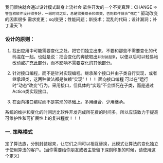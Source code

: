 我们很快就会通过设计模式跻身上流社会
软件开发的一个不变真理：CHANGE `不管当初软件设计得多好，一段时间之后，总是需要成长和改变，否则软件就会“死亡”`
驱动改变的因素很多
需求变更；sql变更；性能问题；新技术；混乱的代码；设计漏洞；补丁漫天飞

### 设计的原则：
1. 找出应用中可能需要变化之处，把它们独立出来，不要和那些不需要变化的代码混在一起。也就是说：把会变化的奔放取出`并封装起来`，以便以后可以轻易地改动或扩充此部分，而不影响不需要变化的其他部分。

2. 针对接口编程，而不是针对实现编程。继承某个接口并由子类自行实现，或者继承超类，这两种做法都是依赖“实现”！！！ 面向接口编程 可以在“运行时”动态“改变”行为。采用接口，但具体的“实现”不会绑死在子类，而是通过Action类实现接口。
3. 在面向接口编程而不是实现的基础上。多用组合，少用继承。



系统的维护和变化的时间远比软件开发完成所花费的时间多，所以应该致力于提高可维护性和可扩展性上的复兴程度！！！



### 一. 策略模式
定了算法族，分别封装起来，让它们之间可以相互替换，此模式让算法的变化独立于使用算法的客户。(当你需要给你朋友或者主管留下深刻印象的时候，请使用这个定义)

